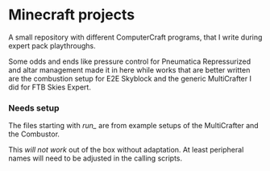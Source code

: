 # Minecraft projects

A small repository with different ComputerCraft programs, that I write during expert pack playthroughs.

Some odds and ends like pressure control for Pneumatica Repressurized and altar management made it in here while works that are better written are the combustion setup for E2E Skyblock and the generic MultiCrafter I did for FTB Skies Expert.

### Needs setup

The files starting with *run_* are from example setups of the MultiCrafter and the Combustor.

This *will not work* out of the box without adaptation. At least peripheral names will need to be adjusted in the calling scripts.